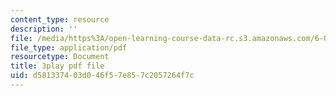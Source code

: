 ```yaml
---
content_type: resource
description: ''
file: /media/https%3A/open-learning-course-data-rc.s3.amazonaws.com/6-003-signals-and-systems-fall-2011/d581337403d046f57e857c2057264f7c_HDYAbIA-DNY.pdf
file_type: application/pdf
resourcetype: Document
title: 3play pdf file
uid: d5813374-03d0-46f5-7e85-7c2057264f7c
---
```

